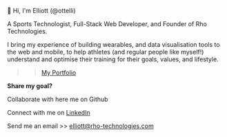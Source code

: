 👋 Hi, I'm Elliott (@ottelli)

A Sports Technologist, Full-Stack Web Developer, and Founder of Rho Technologies.

I bring my experience of building wearables, and data visualisation tools
to the web and mobile, to help athletes (and regular people like myself!)
understand and optimise their training for their goals, values, and lifestyle.

>> <a href="https://ottelli.github.io">My Portfolio</a>

<b>Share my goal?</b> 

Collaborate with here me on Github

Connect with me on <a href="https://linkedin.com/in/elliott-cheesman">LinkedIn</a>

Send me an email >> elliott@rho-technologies.com
<!---
ottelli/ottelli is a ✨ special ✨ repository because its `README.md` (this file) appears on your GitHub profile.
You can click the Preview link to take a look at your changes.
--->
